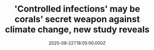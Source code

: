 ---
title: "'Controlled infections' may be corals’ secret weapon against climate change, new study reveals"
date: 2025-08-22T18:05:00.000Z
category: Human Kindness
externalLink: "https://www.goodgoodgood.co/articles/microbiomes-corals-reefs"
image: ""
excerpt: "A coral’s microbiome is made up of microorganisms such as algae and bacteria, some of which are considered “symbionts” that co-evolved to live within a host coral.…"
---